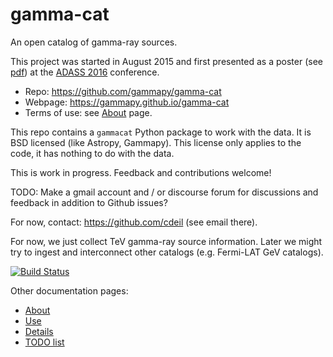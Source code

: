 # gamma-cat

An open catalog of gamma-ray sources.

This project was started in August 2015 and first presented as a poster
(see [pdf](https://github.com/gammapy/adass2016-gamma-cat-poster/blob/master/adass2016-gamma-cat-poster.pdf))
at the [ADASS 2016](http://www.adass2016.inaf.it/) conference.

* Repo: https://github.com/gammapy/gamma-cat
* Webpage: https://gammapy.github.io/gamma-cat
* Terms of use: see [About](https://github.com/gammapy/gamma-cat/blob/master/README_ABOUT.md) page.

This repo contains a `gammacat` Python package to work with the data.
It is BSD licensed (like Astropy, Gammapy).
This license only applies to the code, it has nothing to do with the data.

This is work in progress.
Feedback and contributions welcome!

TODO: Make a gmail account and / or discourse forum for discussions
and feedback in addition to Github issues?

For now, contact: https://github.com/cdeil (see email there).

For now, we just collect TeV gamma-ray source information.
Later we might try to ingest and interconnect other catalogs
(e.g. Fermi-LAT GeV catalogs).


[![Build Status](https://travis-ci.org/gammapy/gamma-cat.svg?branch=master)](https://travis-ci.org/gammapy/gamma-cat)

Other documentation pages:

* [About](https://github.com/gammapy/gamma-cat/blob/master/README_ABOUT.md)
* [Use](https://github.com/gammapy/gamma-cat/blob/master/README_USE.md)
* [Details](https://github.com/gammapy/gamma-cat/blob/master/README_DETAILS.md)
* [TODO list](https://github.com/gammapy/gamma-cat/blob/master/TODO.md)

